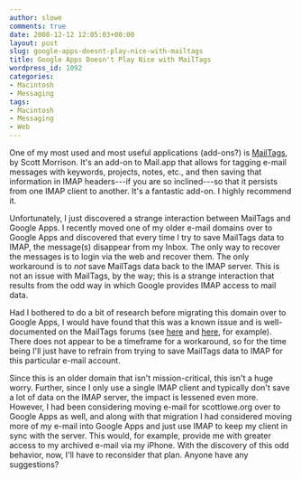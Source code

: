 ```yaml
---
author: slowe
comments: true
date: 2008-12-12 12:05:03+00:00
layout: post
slug: google-apps-doesnt-play-nice-with-mailtags
title: Google Apps Doesn't Play Nice with MailTags
wordpress_id: 1092
categories:
- Macintosh
- Messaging
tags:
- Macintosh
- Messaging
- Web
---
```


One of my most used and most useful applications (add-ons?) is [MailTags](http://indev.ca/MailTags.html), by Scott Morrison. It's an add-on to Mail.app that allows for tagging e-mail messages with keywords, projects, notes, etc., and then saving that information in IMAP headers---if you are so inclined---so that it persists from one IMAP client to another. It's a fantastic add-on. I highly recommend it.

Unfortunately, I just discovered a strange interaction between MailTags and Google Apps. I recently moved one of my older e-mail domains over to Google Apps and discovered that every time I try to save MailTags data to IMAP, the message(s) disappear from my Inbox. The only way to recover the messages is to login via the web and recover them. The only workaround is to _not_ save MailTags data back to the IMAP server. This is not an issue with MailTags, by the way; this is a strange interaction that results from the odd way in which Google provides IMAP access to mail data.

Had I bothered to do a bit of research before migrating this domain over to Google Apps, I would have found that this was a known issue and is well-documented on the MailTags forums (see [here](http://www.indev.ca/forum/viewtopic.php?f=10&t=1316) and [here](http://www.indev.ca/forum/viewtopic.php?f=13&t=1117), for example). There does not appear to be a timeframe for a workaround, so for the time being I'll just have to refrain from trying to save MailTags data to IMAP for this particular e-mail account.

Since this is an older domain that isn't mission-critical, this isn't a huge worry. Further, since I only use a single IMAP client and typically don't save a lot of data on the IMAP server, the impact is lessened even more. However, I had been considering moving e-mail for scottlowe.org over to Google Apps as well, and along with that migration I had considered moving more of my e-mail into Google Apps and just use IMAP to keep my client in sync with the server. This would, for example, provide me with greater access to my archived e-mail via my iPhone. With the discovery of this odd behavior, now, I'll have to reconsider that plan. Anyone have any suggestions?
